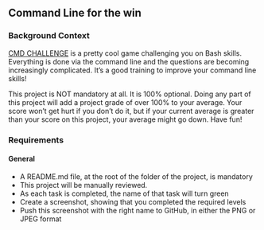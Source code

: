 ## Command Line for the win


### Background Context


[CMD CHALLENGE](https://intranet.alxswe.com/rltoken/a83_NOBEtXgFr1Yqej0HYA) is a pretty cool game challenging you on Bash skills. Everything is done via the command line and the questions are becoming increasingly complicated. It’s a good training to improve your command line skills!

This project is NOT mandatory at all. It is 100% optional. Doing any part of this project will add a project grade of over 100% to your average. Your score won’t get hurt if you don’t do it, but if your current average is greater than your score on this project, your average might go down. Have fun!


### Requirements

#### General


   - A README.md file, at the root of the folder of the project, is mandatory
   - This project will be manually reviewed.
   - As each task is completed, the name of that task will turn green
   - Create a screenshot, showing that you completed the required levels
   - Push this screenshot with the right name to GitHub, in either the PNG or JPEG format

   
